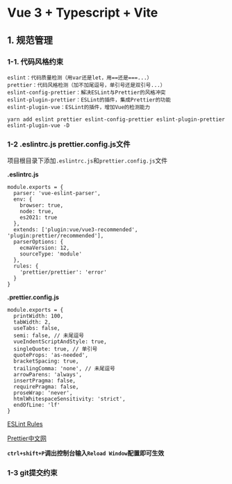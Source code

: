 # Vue 3 + Typescript + Vite

## 1. 规范管理

### 1-1. 代码风格约束

```vue
eslint：代码质量检测（用var还是let，用==还是===...）
prettier：代码风格检测（加不加尾逗号，单引号还是双引号...）
eslint-config-prettier：解决ESLint与Prettier的风格冲突
eslint-plugin-prettier：ESLint的插件，集成Prettier的功能
eslint-plugin-vue：ESLint的插件，增加Vue的检测能力
```

`yarn add eslint prettier eslint-config-prettier eslint-plugin-prettier eslint-plugin-vue -D`

### 1-2 .eslintrc.js prettier.config.js文件

项目根目录下添加`.eslintrc.js`和`prettier.config.js`文件

**.eslintrc.js**

```vue
module.exports = {
  parser: 'vue-eslint-parser',
  env: {
    browser: true,
    node: true,
    es2021: true
  },
  extends: ['plugin:vue/vue3-recommended', 'plugin:prettier/recommended'],
  parserOptions: {
    ecmaVersion: 12,
    sourceType: 'module'
  },
  rules: {
    'prettier/prettier': 'error'
  }
}
```

**.prettier.config.js**

```vue
module.exports = {
  printWidth: 100,
  tabWidth: 2,
  useTabs: false,
  semi: false, // 未尾逗号
  vueIndentScriptAndStyle: true,
  singleQuote: true, // 单引号
  quoteProps: 'as-needed',
  bracketSpacing: true,
  trailingComma: 'none', // 未尾逗号
  arrowParens: 'always',
  insertPragma: false,
  requirePragma: false,
  proseWrap: 'never',
  htmlWhitespaceSensitivity: 'strict',
  endOfLine: 'lf'
}
```

[ESLint Rules](http://eslint.cn/docs/rules/)

[Prettier中文网](https://www.prettier.cn/docs/index.html)


**`ctrl+shift+P`调出控制台输入`Reload Window`配置即可生效**

### 1-3 git提交约束

